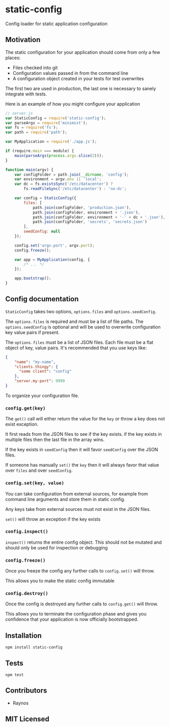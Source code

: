# static-config

Config loader for static application configuration

## Motivation

The static configuration for your application should come from
only a few places:

 - Files checked into git
 - Configuration values passed in from the command line
 - A configuration object created in your tests for test overwrites

The first two are used in production, the last one is necessary
to sanely integrate with tests.

Here is an example of how you might configure your application

```js
// server.js
var StaticConfig = require('static-config');
var parseArgs = require('minimist');
var fs = require('fs');
var path = require('path');

var MyApplication = require('./app.js');

if (require.main === module) {
    main(parseArgs(process.argv.slice(2)));
}

function main(argv) {
    var configFolder = path.join(__dirname, 'config');
    var environment = argv.env || 'local';
    var dc = fs.existsSync('/etc/datacenter') ?
        fs.readFileSync('/etc/datacenter') : 'no-dc';

    var config = StaticConfig({
        files: [
            path.join(configFolder, 'production.json'),
            path.join(configFolder, environment + '.json'),
            path.join(configFolder, environment + '-' + dc + '.json'),
            path.join(configFolder, 'secrets', 'secrets.json')
        ],
        seedConfig: null
    });

    config.set('argv.port', argv.port);
    config.freeze();

    var app = MyApplication(config, {
        /* ... */
    });

    app.bootstrap();
}
```

## Config documentation

`StaticConfig` takes two options, `options.files` and
`options.seedConfig`.

The `options.files` is required and must be a list of file paths.
The `options.seedConfig` is optional and will be used to overwrite
configuration key value pairs if present.

The `options.files` must be a list of JSON files. Each file must
be a flat object of key, value pairs. It's recommended that you 
use keys like:

```json
{
    "name": "my-name",
    "clients.thingy": {
      "some client": "config"
    },
    "server.my-port": 9999
}
```

To organize your configuration file.

### `config.get(key)`

The `get()` call will either return the value for the `key`
or throw a key does not exist exception.

It first reads from the JSON files to see if the key exists. if
the key exists in multiple files then the last file in the array
wins.

If the key exists in `seedConfig` then it will favor `seedConfig`
over the JSON files.

If someone has manually `set()` the `key` then it will always
favor that value over `files` and over `seedConfig`.

### `config.set(key, value)`

You can take configuration from external sources, for example
from command line arguments and store them in static config.

Any keys take from external sources must not exist in the JSON
files.

`set()` will throw an exception if the key exists

### `config.inspect()`

`inspect()` returns the entire config object. This should not
be mutated and should only be used for inspection or debugging

### `config.freeze()`

Once you freeze the config any further calls to `config.set()`
will throw.

This allows you to make the static config immutable

### `config.destroy()`

Once the config is destroyed any further calls to `config.get()`
will throw.

This allows you to terminate the configuration phase and gives
you confidence that your application is now officially bootstrapped.


## Installation

`npm install static-config`

## Tests

`npm test`

## Contributors

 - Raynos

## MIT Licensed

  [build-png]: https://secure.travis-ci.org/Raynos/static-config.png
  [build]: https://travis-ci.org/Raynos/static-config
  [cover-png]: https://coveralls.io/repos/Raynos/static-config/badge.png
  [cover]: https://coveralls.io/r/Raynos/static-config
  [dep-png]: https://david-dm.org/Raynos/static-config.png
  [dep]: https://david-dm.org/Raynos/static-config
  [npm-png]: https://nodei.co/npm/static-config.png?stars&downloads
  [npm]: https://nodei.co/npm/static-config
